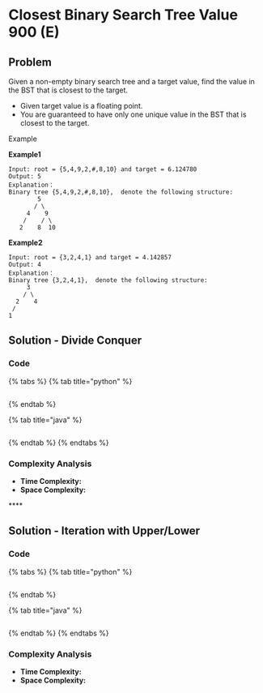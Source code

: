 # Closest Binary Search Tree Value 900 \(E\)

## Problem

Given a non-empty binary search tree and a target value, find the value in the BST that is closest to the target.

* Given target value is a floating point.
* You are guaranteed to have only one unique value in the BST that is closest to the target.

Example

**Example1**

```text
Input: root = {5,4,9,2,#,8,10} and target = 6.124780
Output: 5
Explanation：
Binary tree {5,4,9,2,#,8,10},  denote the following structure:
        5
       / \
     4    9
    /    / \
   2    8  10
```

**Example2**

```text
Input: root = {3,2,4,1} and target = 4.142857
Output: 4
Explanation：
Binary tree {3,2,4,1},  denote the following structure:
     3
    / \
  2    4
 /
1
```

## Solution - Divide Conquer 

### Code

{% tabs %}
{% tab title="python" %}
```python

```
{% endtab %}

{% tab title="java" %}
```

```
{% endtab %}
{% endtabs %}

### Complexity Analysis

* **Time Complexity:**
* **Space Complexity:**

\*\*\*\*

## Solution - Iteration with Upper/Lower  

### Code

{% tabs %}
{% tab title="python" %}
```python

```
{% endtab %}

{% tab title="java" %}
```

```
{% endtab %}
{% endtabs %}

### Complexity Analysis

* **Time Complexity:**
* **Space Complexity:**

